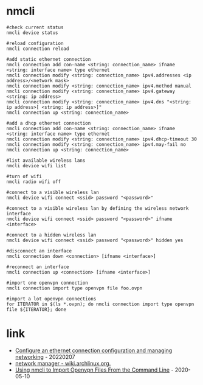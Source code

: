 # nmcli

```
#check current status
nmcli device status

#reload configuration
nmcli connection reload

#add static ethernet connection
nmcli connection add con-name <string: connection_name> ifname <string: interface name> type ethernet
nmcli connection modify <string: connection_name> ipv4.addresses <ip address>/<network mask>
nmcli connection modify <string: connection_name> ipv4.method manual
nmcli connection modify <string: connection_name> ipv4.gateway <string: ip address>
nmcli connection modify <string: connection_name> ipv4.dns "<string: ip address>[ <string: ip address>]"
nmcli connection up <string: connection_name>

#add a dhcp ethernet connection
nmcli connection add con-name <string: connection_name> ifname <string: interface name> type ethernet
nmcli connection modify <string: connection_name> ipv4.dhcp-timeout 30
nmcli connection modify <string: connection_name> ipv4.may-fail no
nmcli connection up <string: connection_name>

#list available wireless lans
nmcli device wifi list

#turn of wifi
nmcli radio wifi off

#connect to a visible wireless lan
nmcli device wifi connect <ssid> password "<password>"

#connect to a visible wireless lan by defining the wireless network interface
nmcli device wifi connect <ssid> password "<password>" ifname <interface>

#connect to a hidden wireless lan
nmcli device wifi connect <ssid> password "<password>" hidden yes

#disconnect an interface
nmcli connection down <connection> [ifname <interface>]

#reconnect an interface
nmcli connection up <connection> [ifname <interface>]

#import one openvpn connection
nmcli connection import type openvpn file foo.ovpn 

#import a lot openvpn connections
for ITERATOR in $(ls *.ovpn); do nmcli connection import type openvpn file ${ITERATOR}; done
```

# link

* [Configure an ethernet connection configuration and managing networking](https://access.redhat.com/documentation/en-us/red_hat_enterprise_linux/8/html/configuring_and_managing_networking/configuring-an-ethernet-connection_configuring-and-managing-networking) - 20220207
* [network manager - wiki.archlinux.org.](https://wiki.archlinux.org/index.php/NetworkManager)
* [Using nmcli to Import Openvpn Files From the Command Line](https://www.putorius.net/mcli-import-openvpn.html) - 2020-05-10
